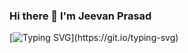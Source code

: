 ### Hi there 👋 I'm Jeevan Prasad

[![Typing SVG](https://readme-typing-svg.herokuapp.com?color=%2336BCF7&center=true&lines=Welcome+to+my+GitHub+Profile!;I'm++a+Full-Stack+Web+Developer.)](https://git.io/typing-svg)
